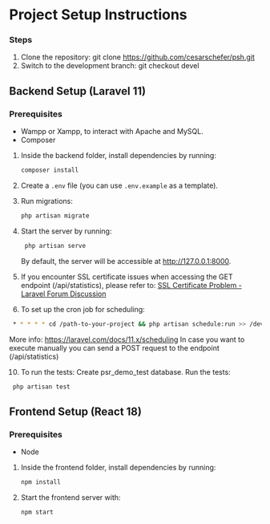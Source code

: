 # Project Setup Instructions

### Steps

1. Clone the repository:
    git clone https://github.com/cesarschefer/psh.git
2. Switch to the development branch:
    git checkout devel
   
## Backend Setup (Laravel 11)

### Prerequisites
- Wampp or Xampp, to interact with Apache and MySQL.
- Composer

1. Inside the backend folder, install dependencies by running:
    ```bash
    composer install
     ```
   
2. Create a `.env` file (you can use `.env.example` as a template).
   
3. Run migrations:
    ```bash
    php artisan migrate
     ```
   
4. Start the server by running:
   ```bash
    php artisan serve
    ```
   By default, the server will be accessible at http://127.0.0.1:8000.

7. If you encounter SSL certificate issues when accessing the GET endpoint (/api/statistics), please refer to:
   [SSL Certificate Problem - Laravel Forum Discussion](https://laracasts.com/discuss/channels/laravel/guzzlehttp-exception-requestexception-curl-error-60-ssl-certificate-problem-unable-to-get-local-issuer-certificate-see-httpcurlhaxxselibcurlclibcurl-errorshtml)

8. To set up the cron job for scheduling:
  ```bash
   * * * * * cd /path-to-your-project && php artisan schedule:run >> /dev/null 2>&1
  ```
  More info: https://laravel.com/docs/11.x/scheduling
	In case you want to execute manually you can send a POST request to the endpoint (/api/statistics)
   
10. To run the tests:
  Create psr_demo_test database.
  Run the tests:
  ```bash
   php artisan test
  ```

## Frontend Setup (React 18)

### Prerequisites
- Node

1. Inside the frontend folder, install dependencies by running:
   ```bash
   npm install
   ```

2. Start the frontend server with:
   ```bash
   npm start
   ```
	

